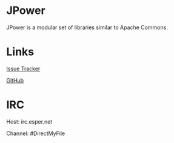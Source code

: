 # JPower

JPower is a modular set of libraries similar to Apache Commons.

# Links
[Issue Tracker](https://directmyfile.atlassian.net/browse/JP/)

[GitHub](https://github.com/DirectMyFile/JPower/)

# IRC

Host: irc.esper.net

Channel: #DirectMyFile
